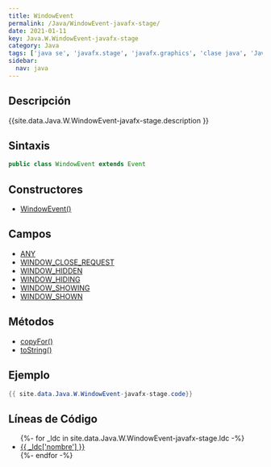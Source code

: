 ```yaml
---
title: WindowEvent
permalink: /Java/WindowEvent-javafx-stage/
date: 2021-01-11
key: Java.W.WindowEvent-javafx-stage
category: Java
tags: ['java se', 'javafx.stage', 'javafx.graphics', 'clase java', 'JavaFX 2.0']
sidebar: 
  nav: java
---
```


## Descripción
{{site.data.Java.W.WindowEvent-javafx-stage.description }}

## Sintaxis
~~~java
public class WindowEvent extends Event
~~~

## Constructores
* [WindowEvent()](/Java/WindowEvent-javafx-stage/WindowEvent/)

## Campos
* [ANY](/Java/WindowEvent-javafx-stage/ANY/)
* [WINDOW_CLOSE_REQUEST](/Java/WindowEvent-javafx-stage/WINDOW_CLOSE_REQUEST/)
* [WINDOW_HIDDEN](/Java/WindowEvent-javafx-stage/WINDOW_HIDDEN/)
* [WINDOW_HIDING](/Java/WindowEvent-javafx-stage/WINDOW_HIDING/)
* [WINDOW_SHOWING](/Java/WindowEvent-javafx-stage/WINDOW_SHOWING/)
* [WINDOW_SHOWN](/Java/WindowEvent-javafx-stage/WINDOW_SHOWN/)

## Métodos
* [copyFor()](/Java/WindowEvent-javafx-stage/copyFor/)
* [toString()](/Java/WindowEvent-javafx-stage/toString/)

## Ejemplo
~~~java
{{ site.data.Java.W.WindowEvent-javafx-stage.code}}
~~~

## Líneas de Código
<ul>
{%- for _ldc in site.data.Java.W.WindowEvent-javafx-stage.ldc -%}
   <li>
       <a href="{{_ldc['url'] }}">{{ _ldc['nombre'] }}</a>
   </li>
{%- endfor -%}
</ul>
